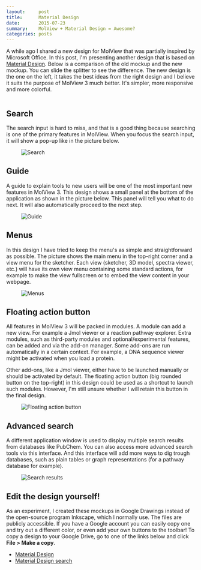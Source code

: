 ```yaml
---
layout:     post
title:      Material Design
date:       2015-07-23
summary:    MolView + Material Design = Awesome?
categories: posts
---
```


A while ago I shared a new design for MolView that was partially inspired by
Microsoft Office. In this post, I'm presenting another design that is based on
[Material Design](https://www.google.com/design/spec/material-design/introduction.html).
Below is a comparison of the old mockup and the new mockup. You can slide the
splitter to see the difference. The new design is the one on the left, it takes
the best ideas from the right design and I believe it suits the purpose of
MolView 3 much better. It's simpler, more responsive and more colorful.

<div class="image-slider">
	<img src="{{ site.url }}/img/mockups/3.0/classic/layout.png" alt="" />
	<div class="top-layer"><img src="{{ site.url }}/img/mockups/3.0/material/layout.png" alt="" /></div>
</div>

Search
-----
The search input is hard to miss, and that is a good thing because searching is
one of the primary features in MolView. When you focus the search input, it will
show a pop-up like in the picture below.

<figure>
	<img class="backdrop" src="{{ site.url }}/img/mockups/3.0/material/search.png" alt="Search">
</figure>

Guide
-----
A guide to explain tools to new users will be one of the most important new
features in MolView 3. This design shows a small panel at the bottom of the
application as shown in the picture below. This panel will tell you what to do
next. It will also automatically proceed to the next step.

<figure>
	<img class="backdrop" src="{{ site.url }}/img/mockups/3.0/material/guide.png" alt="Guide">
</figure>


Menus
-----
In this design I have tried to keep the menu's as simple and straightforward as
possible. The picture shows the main menu in the top-right corner and a view
menu for the sketcher. Each view (sketcher, 3D model, spectra viewer, etc.) will
have its own view menu containing some standard actions, for example to make
the view fullscreen or to embed the view content in your webpage.

<figure>
	<img class="backdrop" src="{{ site.url }}/img/mockups/3.0/material/menus.png" alt="Menus">
</figure>

Floating action button
----------------------
All features in MolView 3 will be packed in modules. A module can add a new
view. For example a Jmol viewer or a reaction pathway explorer. Extra modules,
such as third-party modules and optional/experimental features, can be added and
via the add-on manager. Some add-ons are run automatically in a certain context.
For example, a DNA sequence viewer might be activated when you load a protein.

Other add-ons, like a Jmol viewer, either have to be launched manually or
should be activated by default. The floating action button (big rounded button
on the top-right) in this design could be used as a shortcut to launch such
modules. However, I'm still unsure whether I will retain this button in the
final design.

<figure>
	<img class="backdrop" src="{{ site.url }}/img/mockups/3.0/material/fab.png" alt="Floating action button">
</figure>


Advanced search
---------------
A different application window is used to display multiple search results from
databases like PubChem. You can also access more advanced search tools via this
interface. And this interface will add more ways to dig trough databases, such
as plain tables or graph representations (for a pathway database for example).

<figure>
	<img class="backdrop" src="{{ site.url }}/img/mockups/3.0/material/search-results.png" alt="Search results">
</figure>

Edit the design yourself!
-------------------------
As an experiment, I created these mockups in Google Drawings instead of the
open-source program Inkscape, which I normally use. The files are publicly
accessible. If you have a Google account you can easily copy one and try out a
different color, or even add your own buttons to the toolbar! To copy a design
to your Google Drive, go to one of the links below and click **File > Make a copy**.

- [Material Design](https://docs.google.com/drawings/d/1snxt4GL7YGFi9e9fGVnRmXsuCcrP330G2hwxdvY4X_0/edit?usp=sharing)
- [Material Design search](https://docs.google.com/drawings/d/1T7vpMMewzCaAhw5CkAYoZgAi_nAXggqYyOapigEJQD0/edit?usp=sharing)
